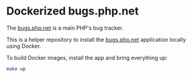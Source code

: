 # Dockerized bugs.php.net

The [bugs.php.net](https://bugs.php.net) is a main PHP's bug tracker.

This is a helper repository to install the
[bugs.php.net](https://github.com/php/web-bugs) application locally using Docker.

To build Docker images, install the app and bring everything up:

```bash
make up
```
